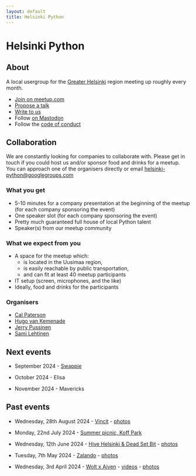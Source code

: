 ```yaml
---
layout: default
title: Helsinki Python
---
```


# Helsinki Python

## About

A local usergroup for the [Greater Helsinki](https://en.wikipedia.org/wiki/Greater_Helsinki)
region meeting up roughly every month.

- [Join on meetup.com](https://www.meetup.com/helpy-meetups/)
- [Propose a talk](https://forms.gle/KjZVgeMGHRd5ECCJ9)
- [Write to us](mailto:helsinki-python@googlegroups.com)
- Follow <a rel="me" href="https://fosstodon.org/@HelPy">on Mastodon</a>
- Follow the [code of conduct](/code-of-conduct)

## Collaboration

We are constantly looking for companies to collaborate with.  Please get in
touch if you could host us and/or sponsor food and drinks for a meetup.  You
can approach one of the organisers directly or email
[helsinki-python@googlegroups.com](mailto:helsinki-python@googlegroups.com)


### What you get

- 5-10 minutes for a company presentation at the beginning of the meetup (for each company sponsoring the event)
- One speaker slot (for each company sponsoring the event)
- Pretty much guaranteed full house of local Python talent
- Speaker(s) from our meetup community

### What we expect from you

- A space for the meetup which:
  - is located in the Uusimaa region,
  - is easily reachable by public transportation,
  - and can fit at least 40 meetup participants
- IT setup (screen, microphones, and the like)
- Ideally, food and drinks for the participants

### Organisers

- [Cal Paterson](https://github.com/calpaterson)
- [Hugo van Kemenade](https://github.com/hugovk)
- [Jerry Pussinen](https://github.com/jerry-git)
- [Sami Lehtinen](https://github.com/sjlehtin)

## Next events

- September 2024 -
  [Swappie](https://www.meetup.com/helpy-meetups/events/303480797/)

- October 2024 -
  Elisa

- November 2024 -
  Mavericks

## Past events

- Wednesday, 28th August 2024 -
  [Vincit](https://www.meetup.com/helpy-meetups/events/302863785/) -
  [photos](https://www.meetup.com/helpy-meetups/photos/34804496/)

- Monday, 22nd July 2024 -
  [Summer picnic, Koff Park](https://www.meetup.com/helpy-meetups/events/302268980/)

- Wednesday, 12th June 2024 -
  [Hive Helsinki & Dead Set Bit](https://www.meetup.com/helpy-meetups/events/301336578/) -
  [photos](https://www.meetup.com/helpy-meetups/photos/34627982/)

- Tuesday, 7th May 2024 -
  [Zalando](https://www.meetup.com/helpy-meetups/events/300305921/) -
  [photos](https://www.meetup.com/helpy-meetups/photos/34491169/)

- Wednesday, 3rd April 2024 -
  [Wolt x Aiven](https://www.meetup.com/helpy-meetups/events/299649951/) -
  [videos](https://www.youtube.com/playlist?list=PLguFXrFRjbcPPzVaQ7Wy0kj10B_269y2P) -
  [photos](https://www.meetup.com/helpy-meetups/photos/34496924/)

